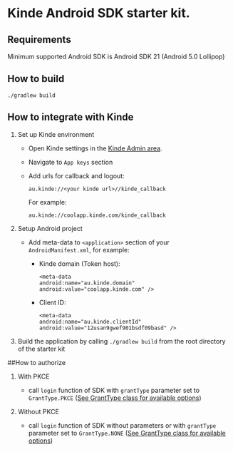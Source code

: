 # Kinde Android SDK starter kit.
## Requirements
Minimum supported Android SDK is Android SDK 21 (Android 5.0 Lollipop)

## How to build
```
./gradlew build
```


## How to integrate with Kinde
1. Set up Kinde environment
   - Open Kinde settings in the [Kinde Admin area](https://app.kinde.com).
   - Navigate to `App keys` section
   - Add urls for callback and logout:

         au.kinde://<your kinde url>//kinde_callback
      For example:

         au.kinde://coolapp.kinde.com/kinde_callback

2. Setup Android project

   - Add meta-data to `<application>` section of your `AndroidManifest.xml`, for example:
      * Kinde domain (Token host):

            <meta-data
            android:name="au.kinde.domain"
            android:value="coolapp.kinde.com" />

      * Client ID:

            <meta-data
            android:name="au.kinde.clientId"
            android:value="12usan9gwef901bsdf09basd" />

3. Build the application by calling `./gradlew build` from the root directory of the starter kit

##How to authorize
1. With PKCE
   - call `login` function of SDK with `grantType` parameter set to `GrantType.PKCE` ([See GrantType class for available options](sdk/src/main/java/au/kinde/sdk/GrantType.kt))

2. Without PKCE
   -  call `login` function of SDK without parameters or with `grantType` parameter set to `GrantType.NONE` ([See GrantType class for available options](sdk/src/main/java/au/kinde/sdk/GrantType.kt))
 